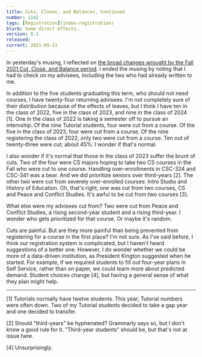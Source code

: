 ```yaml
---
title: Cuts, Closes, and Balances, Continued
number: 1142
tags: [Registration](index-registration)
blurb: Some direct effects.
version: 0.1
released: 
current: 2021-05-11
---
```

In yesterday's musing, I reflected on [the broad changes wrought by the
Fall 2021 Cut, Close, and Balance period](post-prereg-2021F).  I ended
the musing by noting that I had to check on my advisees, including the
two who had already written to me.

In addition to the five students graduating this term, who should
not need courses, I have twenty-four returning advisees.  I'm not
completely sure of their distribution because of the effects of
leaves, but I think I have ten in the class of 2022, five in the
class of 2023, and nine in the class of 2024 [1].  One in the class
of 2022 is taking a semester off to pursue an internship.  Of the
nine Tutorial students, four were cut from a course.  Of the five
in the class of 2023, four were cut from a course.  Of the nine
registering the class of 2022, only two were cut from a course.
Ten out of twenty-three were cut; about 45%.  I wonder if that's
normal.  

I also wonder if it's normal that those in the class of 2023 suffer
the brunt of cuts.  Two of the four were CS majors hoping to take
two CS courses in the Fall who were cut to one course.  Handling
over-enrollments in CSC-324 and CSC-341 was a bear.  And we did
prioritize seniors over third-years [2].  The other two were cut
from severely over-enrolled courses: Intro Studio and History of
Education.  Oh, that's right, one was cut from two courses, CS
and Peace and Conflict Studies.  It's awful to be cut from two
courses [3].

What else were my advisees cut from?  Two were cut from Peace and
Conflict Studies, a rising second-year student and a rising third-year.
I wonder who gets prioritized for that course.  Or maybe it's random.

Cuts are painful.  But are they more painful than being prevented
from registering for a course in the first place?  I'm not sure.
As I've said before, I think our registration system is complicated,
but I haven't heard suggestions of a better one.  However, I do
wonder whether we could be more of a data-driven institution, as
President Kington suggested when he started.  For example, if we
required students to fill out four-year plans in Self Service,
rather than on paper, we could learn more about predicted demand.
Student choices change [4], but having a general sense of what they
plan might help.

---

[1] Tutorials normally have twelve students.  This year, Tutorial numbers
were often down.  Two of my Tutorial students decided to take a gap year
and one decided to transfer.

[2] Should "third-years" be hyphenated?  Grammarly says so, but I don't
know a good rule for it.  "Third-year students" should be, but that's not
at issue here.

[4] Unsurprisingly.
